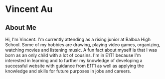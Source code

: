 <!DOCTYPE html>
<html>
<h1>Vincent Au</h1>
<head>
</head>
<body>


<h2>About Me</h2>
<p>
Hi, I'm Vincent. I'm currently attending as a rising junior at Balboa High School.
Some of my hobbies are drawing, playing video games, organizing, watching  movies and listening music. A fun fact about myself is that I was born as an only child with a lot of cousins. I'm in E1T1 because I'm interested in learning and to further my knowledge of developing a successful website with guidance from E1T1 as well as applying the knowledge and skills for future purposes in jobs and careers.
</p>

    
</body>
</html>













